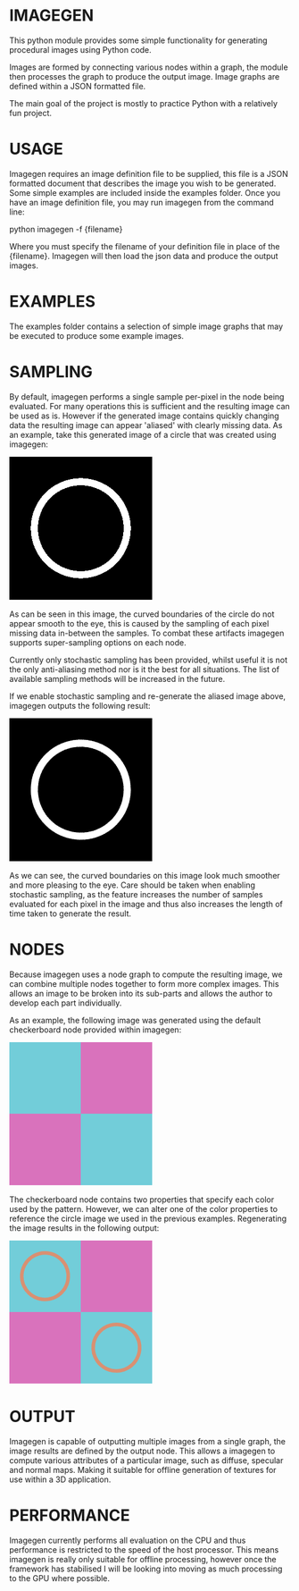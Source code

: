 IMAGEGEN
========
This python module provides some simple functionality for generating procedural images using Python code.

Images are formed by connecting various nodes within a graph, the module then processes the graph to produce
the output image. Image graphs are defined within a JSON formatted file.

The main goal of the project is mostly to practice Python with a relatively fun project.

USAGE
=====
Imagegen requires an image definition file to be supplied, this file is a JSON formatted document that describes
the image you wish to be generated. Some simple examples are included inside the examples folder. Once you have
an image definition file, you may run imagegen from the command line:

python imagegen -f {filename}

Where you must specify the filename of your definition file in place of the {filename}. Imagegen will then load
the json data and produce the output images.

EXAMPLES
========
The examples folder contains a selection of simple image graphs that may be executed to produce some example
images.

SAMPLING
========
By default, imagegen performs a single sample per-pixel in the node being evaluated. For many operations this
is sufficient and the resulting image can be used as is. However if the generated image contains quickly
changing data the resulting image can appear 'aliased' with clearly missing data. As an example, take this
generated image of a circle that was created using imagegen:

![Aliased Circle](/images/aliased_circle.png)

As can be seen in this image, the curved boundaries of the circle do not appear smooth to the eye, this
is caused by the sampling of each pixel missing data in-between the samples. To combat these artifacts
imagegen supports super-sampling options on each node.

Currently only stochastic sampling has been provided, whilst useful it is not the only anti-aliasing method
nor is it the best for all situations. The list of available sampling methods will be increased in the
future.

If we enable stochastic sampling and re-generate the aliased image above, imagegen outputs the following
result:

![SuperSampled Circle](/images/ss_circle.png)

As we can see, the curved boundaries on this image look much smoother and more pleasing to the eye. Care should
be taken when enabling stochastic sampling, as the feature increases the number of samples evaluated
for each pixel in the image and thus also increases the length of time taken to generate the result.

NODES
=====
Because imagegen uses a node graph to compute the resulting image, we can combine multiple nodes together to
form more complex images. This allows an image to be broken into its sub-parts and allows the author to develop
each part individually.

As an example, the following image was generated using the default checkerboard node provided within imagegen:

![Checkerboard Example](/images/checkerboard_a.png)

The checkerboard node contains two properties that specify each color used by the pattern. However, we can alter
one of the color properties to reference the circle image we used in the previous examples. Regenerating the image
results in the following output:

![Checkerboard with circle example](/images/checker_circle.png)

OUTPUT
======
Imagegen is capable of outputting multiple images from a single graph, the image results are defined by the
output node. This allows a imagegen to compute various attributes of a particular image, such as diffuse,
specular and normal maps. Making it suitable for offline generation of textures for use within a 3D application.

PERFORMANCE
===========
Imagegen currently performs all evaluation on the CPU and thus performance is restricted to the speed of the host
processor. This means imagegen is really only suitable for offline processing, however once the framework has
stabilised I will be looking into moving as much processing to the GPU where possible.

